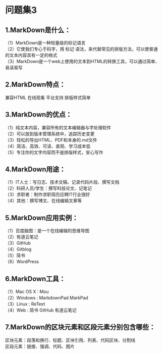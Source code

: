 # 问题集3

## 1.MarkDown是什么：
（1）MarkDown是一种轻量级的标记语言  
（2）它使我们专心于码字，用 标记 语法，来代替常见的排版方法，可以使普通的文本内容具有一定的格式  
（3）MarkDown是一个web上使用的文本到HTML的转换工具，可以通过简单、易读易写  

## 2.MarkDown特点：
兼容HTML  在线观看  平台支持  排版样式简单

## 3.MarkDown的优点：
（1）纯文本内容，兼容所有的文本编辑器与字处理软件  
（2）可以放到版本管理系统中，追踪历史变更  
（3）轻松的导出HTML、PDF和本身的.md文件  
（4）简洁、高效、可读、直观、学习成本低  
（5）专注你的文字内容而不是排版样式，安心写作  

## 4.MarkDown用途：
（1）IT人士：写日志、技术文稿、记录代码片段、撰写文档  
（2）科研人员/学生：撰写科技论文、记笔记  
（3）求职者：制作求职简历应聘IT行业很好  
（4）其他：撰写博文、在线编辑文章等  

## 5.MarkDown应用实例：
（1）百度脑图：是一个在线编辑的思维导图  
（2）有道云笔记  
（3）GitHub  
（4）Gitblog  
（5）简书  
（6）WordPress  

## 6.MarkDown工具：
（1）Mac OS X : Mou  
（2）Windows : MarkdownPad   MarkPad  
（3）Linux : ReText  
（4）Web : 简书  GitHub  有道云笔记  

## 7.MarkDown的区块元素和区段元素分别包含哪些：
区块元素：段落和换行、标题、区块引用、列表、代码区块、分割线  
区段元素：链接、强调、代码、图片  
